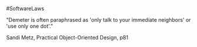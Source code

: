 #SoftwareLaws 

"Demeter is often paraphrased as 'only talk to your immediate neighbors' or 'use only one dot'."

Sandi Metz, Practical Object-Oriented Design, p81